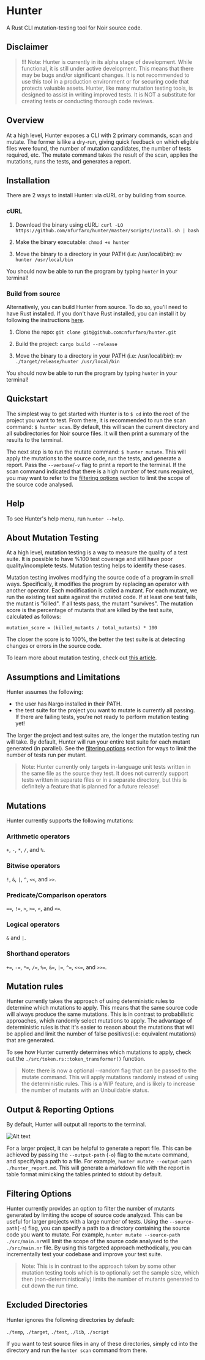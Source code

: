 # Hunter

A Rust CLI mutation-testing tool for Noir source code.

## Disclaimer

> !!! Note: Hunter is currently in its alpha stage of development. While functional, it is still under active development. This means that there may be bugs and/or significant changes. It is not recommended to use this tool in a production environment or for securing code that protects valuable assets. Hunter, like many mutation testing tools, is designed to assist in writing improved tests. It is NOT a substitute for creating tests or conducting thorough code reviews.

## Overview

At a high level, Hunter exposes a CLI with 2 primary commands, scan and mutate. The former is like a dry-run, giving quick feedback on which eligible files were found, the number of mutation candidates, the number of tests required, etc. The mutate command takes the result of the scan, applies the mutations, runs the tests, and generates a report.

## Installation

There are 2 ways to install Hunter: via cURL or by building from source.
### cURL

1. Download the binary using cURL:
`curl -LO https://github.com/nfurfaro/hunter/master/scripts/install.sh | bash`

2. Make the binary executable:
`chmod +x hunter`

3. Move the binary to a directory in your PATH (i.e: /usr/local/bin):
`mv hunter /usr/local/bin`

You should now be able to run the program by typing `hunter` in your terminal!

### Build from source

Alternatively, you can build Hunter from source. To do so, you'll need to have Rust installed. If you don't have Rust installed, you can install it by following the instructions [here](https://www.rust-lang.org/tools/install).

1. Clone the repo:
`git clone git@github.com:nfurfaro/hunter.git`

2. Build the project:
`cargo build --release`

3. Move the binary to a directory in your PATH (i.e: /usr/local/bin):
`mv ./target/release/hunter /usr/local/bin`

You should now be able to run the program by typing `hunter` in your terminal!

## Quickstart

The simplest way to get started with Hunter is to `$ cd` into the root of the project you want to test. From there, it is recommended to run the scan command:
`$ hunter scan`. By default, this will scan the current directory and all subdirectories for Noir source files. It will then print a summary of the results to the terminal.

The next step is to run the mutate command:
`$ hunter mutate`. This will apply the mutations to the source code, run the tests, and generate a report. Pass the `--verbose`/`-v` flag to print a report to the terminal. If the scan command indicated that there is a high number of test runs required, you may want to refer to the [filtering options](#filtering-options) section to limit the scope of the source code analysed.

## Help

To see Hunter's help menu, run `hunter --help`.

## About Mutation Testing

At a high level, mutation testing is a way to measure the quality of a test suite.
It is possible to have %100 test coverage and still have poor quality/incomplete tests. Mutation testing helps to identify these cases.


Mutation testing involves modifying the source code of a program in small ways. Specifically, it modifies the program by replacing an operator with another operator. Each modification is called a mutant. For each mutant, we run the existing test suite against the mutated code. If at least one test fails, the mutant is "killed". If all tests pass, the mutant "survives". The mutation score is the percentage of mutants that are killed by the test suite, calculated as follows:

```mutation_score = (killed_mutants / total_mutants) * 100```

The closer the score is to 100%, the better the test suite is at detecting changes or errors in the source code.

To learn more about mutation testing, check out [this article](https://www.joranhonig.nl/introduction-into-mutation/).

## Assumptions and Limitations

Hunter assumes the following:

- the user has Nargo installed in their PATH.
- the test suite for the project you want to mutate is currently all passing. If there are failing tests, you're not ready to perform mutation testing yet!

The larger the project and test suites are, the longer the mutation testing run will take. By default, Hunter will run your entire test suite for each mutant generated (in parallel). See the [filtering options](#filtering-options) section for ways to limit the number of tests run per mutant.

> Note: Hunter currently only targets in-language unit tests written in the same file as the source they test. It does not currently support tests written in separate files or in a separate directory, but this is definitely a feature that is planned for a future release!

## Mutations

Hunter currently supports the following mutations:

### Arithmetic operators

`+`, `-`, `*`, `/`, and `%`.

### Bitwise operators

`!`, `&`, `|`, `^`, `<<`, and `>>`.

### Predicate/Comparison operators

`==`, `!=`, `>`, `>=`, `<`, and `<=`.

### Logical operators

`&` and `|`.

### Shorthand operators

`+=`, `-=`, `*=`, `/=`, `%=`, `&=`, `|=`, `^=`, `<<=`, and `>>=`.

## Mutation rules

Hunter currently takes the approach of using deterministic rules to determine which mutations to apply. This means that the same source code will always produce the same mutations. This is in contrast to probabilistic approaches, which randomly select mutations to apply. The advantage of deterministic rules is that it's easier to reason about the mutations that will be applied and limit the number of false positives(i.e: equivalent mutations) that are generated.

To see how Hunter currently determines which mutations to apply, check out the `./src/token.rs::token_transformer()` function.

> Note: there is now a optional --random flag that can be passed to the mutate command. This will apply mutations randomly instead of using the deterministic rules. This is a WIP feature, and is likely to increase the number of mutants with an Unbuildable status.

## Output & Reporting Options

By default, Hunter will output all reports to the terminal.

![Alt text](image-1.png)

For a larger project, it can be helpful to generate a report file. This can be achieved by passing the `--output-path` (`-o`) flag to the `mutate` command, and specifying a path to a file. For example, `hunter mutate --output-path ./hunter_report.md`. This will generate a markdown file with the report in table format mimicking the tables printed to stdout by default.

## Filtering Options

Hunter currently provides an option to filter the number of mutants generated by limiting the scope of source code analyzed. This can be useful for larger projects with a large number of tests. Using the `--source-path`(`-s`) flag, you can specify a path to a directory containing the source code you want to mutate. For example, `hunter mutate --source-path ./src/main.nr`will limit the scope of the source code analysed to the `./src/main.nr` file.
By using this targeted approach methodically, you can incrementally test your codebase and improve your test suite.
> Note: This is in contrast to the approach taken by some other mutation testing tools which is to optionally set the sample size, which then (non-deterministically) limits the number of mutants generated to cut down the run time.

## Excluded Directories

Hunter ignores the following directories by default:

`./temp`, `./target`, `./test`, `./lib`, `./script`

If you want to test source files in any of these directories, simply cd into the directory and run the `hunter scan` command from there.
